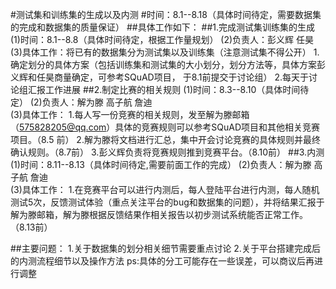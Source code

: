 #测试集和训练集的生成以及内测#时间：8.1--8.18（具体时间待定，需要数据集的完成和数据集的质量保证）##具体工作如下：##1.完成测试集训练集的生成     (1)时间：8.1--8.8（具体时间待定，根据工作量规划）     (2)负责人：彭义辉  任昊             (3)具体工作：将已有的数据集分为测试集以及训练集（注意测试集不得公开）         1.确定划分的具体方案（包括训练集和测试集的大小划分，划分方法等，具体方案彭义辉和任昊商量确定，可参考SQuAD项目， 于8.1前提交于讨论组）         2.每天于讨论组汇报工作进展##2.制定比赛的相关规则     (1)时间：8.3--8.10（具体时间待定）     (2)负责人：解为滕  高子航  詹迪           (3)具体工作：         1.每人写一份竞赛的相关规则，发至解为滕邮箱（575828205@qq.com）具体的竞赛规则可以参考SQuAD项目和其他相关竞赛项目。（8.5 前）         2.解为滕将文档进行汇总，集中开会讨论竞赛的具体规则并最终确认规则。（8.7前）         3.彭义辉负责将竞赛规则推到竞赛平台。（8.10前）##3.内测     (1)时间：8.11--8.13（具体时间待定,需要前面工作的完成）     (2)负责人：解为滕  高子航  詹迪                (3)具体工作：          1.在竞赛平台可以进行内测后，每人登陆平台进行内测，每人随机测试5次，反馈测试体验（重点关注平台的bug和数据集的问题），并将结果汇报于解为滕邮箱，解为滕根据反馈结果作相关报告以初步测试系统能否正常工作。（8.13前）                ##主要问题：            1.关于数据集的划分相关细节需要重点讨论            2.关于平台搭建完成后的内测流程细节以及操作方法        ps:具体的分工可能存在一些误差，可以商议后再进行调整